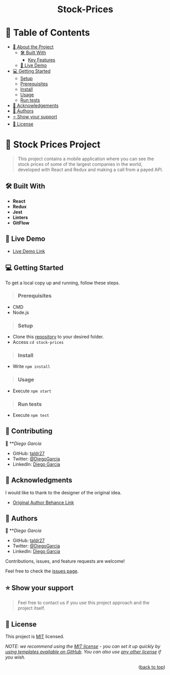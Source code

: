 <a name="readme-top"></a>

<div align="center">

  <h1>Stock-Prices</h1>


</div>

# 📗 Table of Contents

- [📖 About the Project](#about-project)
  - [🛠 Built With](#built-with)
    - [Key Features](#key-features)
  - [🚀 Live Demo](#live-demo)
- [💻 Getting Started](#getting-started)
  - [Setup](#setup)
  - [Prerequisites](#prerequisites)
  - [Install](#install)
  - [Usage](#usage)
  - [Run tests](#run-tests)
- [🙏 Acknowledgements](#acknowledgements)
- [👥 Authors](#authors)
- [⭐️ Show your support](#support)
- [📝 License](#license)

<!-- PROJECT DESCRIPTION -->

# 📖 Stock Prices Project <a name="about-project"></a>

> This project contains a mobile application where you can see the stock prices of some of the largest companies in the world, developed with React and Redux and making a call from a payed API.

## 🛠 Built With <a name="built-with"></a>


<!-- Features -->

- **React**
- **Redux**
- **Jest**
- **Linters**
- **GitFlow**

<!-- LIVE DEMO -->

## 🚀 Live Demo <a name="live-demo"></a>

- [Live Demo Link](https://stock-prices-mh772w4ci-taldr27.vercel.app/)

<!-- GETTING STARTED -->

## 💻 Getting Started <a name="getting-started"></a>

To get a local copy up and running, follow these steps.

>### Prerequisites
 - CMD
 - Node.js
>### Setup

- Clone this [repository](git@github.com:taldr27/Stock-Prices.git) to your desired folder.
- Access `cd stock-prices`

>### Install

- Write `npm install`

>### Usage

- Execute `npm start`

>### Run tests

- Execute `npm test`

## 🤝 Contributing <a name="contributing">
👤 ***Diego Garcia*

- GitHub: [taldr27](https://github.com/taldr27)
- Twitter: [@DiegoGarcia](https://twitter.com/taldr_27)
- LinkedIn: [Diego Garcia](https://www.linkedin.com/in/diegogarcial/)

<!-- ACKNOWLEDGEMENTS -->

## 🙏 Acknowledgments <a name="acknowledgements"></a>


I would like to thank to the designer of the original idea.
- [Original Author Behance Link](https://www.behance.net/sakwadesignstudio)

<!-- AUTHORS -->

## 👥 Authors <a name="authors"></a>

👤 ***Diego Garcia*

- GitHub: [taldr27](https://github.com/taldr27)
- Twitter: [@DiegoGarcia](https://twitter.com/taldr_27)
- LinkedIn: [Diego Garcia](https://www.linkedin.com/in/diegogarcial/)

Contributions, issues, and feature requests are welcome!

Feel free to check the [issues page](../../issues/).

<!-- SUPPORT -->

## ⭐️ Show your support <a name="support"></a>

> Feel free to contact us if you use this project approach and the project itself.

<!-- LICENSE -->

## 📝 License <a name="license"></a>

This project is [MIT](./LICENSE) licensed.

_NOTE: we recommend using the [MIT license](https://choosealicense.com/licenses/mit/) - you can set it up quickly by [using templates available on GitHub](https://docs.github.com/en/communities/setting-up-your-project-for-healthy-contributions/adding-a-license-to-a-repository). You can also use [any other license](https://choosealicense.com/licenses/) if you wish._

<p align="right">(<a href="#readme-top">back to top</a>)</p><a name="readme-top"></a>

